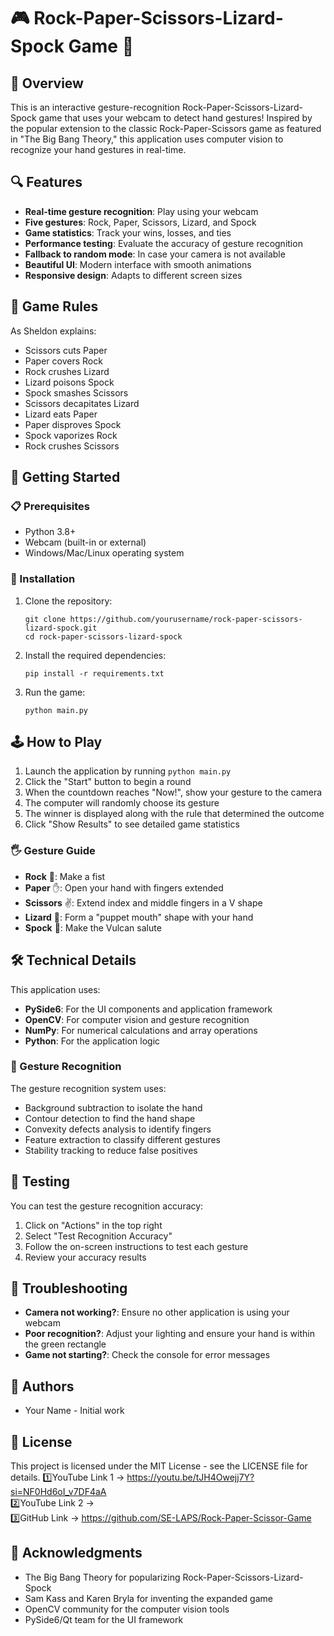 # 🎮 Rock-Paper-Scissors-Lizard-Spock Game 🎲

## 📖 Overview

This is an interactive gesture-recognition Rock-Paper-Scissors-Lizard-Spock game that uses your webcam to detect hand gestures! Inspired by the popular extension to the classic Rock-Paper-Scissors game as featured in "The Big Bang Theory," this application uses computer vision to recognize your hand gestures in real-time.

## 🔍 Features

- **Real-time gesture recognition**: Play using your webcam
- **Five gestures**: Rock, Paper, Scissors, Lizard, and Spock
- **Game statistics**: Track your wins, losses, and ties
- **Performance testing**: Evaluate the accuracy of gesture recognition
- **Fallback to random mode**: In case your camera is not available
- **Beautiful UI**: Modern interface with smooth animations
- **Responsive design**: Adapts to different screen sizes

## 🎯 Game Rules

As Sheldon explains:

- Scissors cuts Paper
- Paper covers Rock
- Rock crushes Lizard
- Lizard poisons Spock
- Spock smashes Scissors
- Scissors decapitates Lizard
- Lizard eats Paper
- Paper disproves Spock
- Spock vaporizes Rock
- Rock crushes Scissors

## 🚀 Getting Started

### 📋 Prerequisites

- Python 3.8+
- Webcam (built-in or external)
- Windows/Mac/Linux operating system

### 🔧 Installation

1. Clone the repository:
   ```
   git clone https://github.com/yourusername/rock-paper-scissors-lizard-spock.git
   cd rock-paper-scissors-lizard-spock
   ```

2. Install the required dependencies:
   ```
   pip install -r requirements.txt
   ```

3. Run the game:
   ```
   python main.py
   ```

## 🕹️ How to Play

1. Launch the application by running `python main.py`
2. Click the "Start" button to begin a round
3. When the countdown reaches "Now!", show your gesture to the camera
4. The computer will randomly choose its gesture
5. The winner is displayed along with the rule that determined the outcome
6. Click "Show Results" to see detailed game statistics

### 🖐️ Gesture Guide

- **Rock** 👊: Make a fist
- **Paper** ✋: Open your hand with fingers extended
- **Scissors** ✌️: Extend index and middle fingers in a V shape
- **Lizard** 🤏: Form a "puppet mouth" shape with your hand
- **Spock** 🖖: Make the Vulcan salute

## 🛠️ Technical Details

This application uses:

- **PySide6**: For the UI components and application framework
- **OpenCV**: For computer vision and gesture recognition
- **NumPy**: For numerical calculations and array operations
- **Python**: For the application logic

### 🧠 Gesture Recognition

The gesture recognition system uses:

- Background subtraction to isolate the hand
- Contour detection to find the hand shape
- Convexity defects analysis to identify fingers
- Feature extraction to classify different gestures
- Stability tracking to reduce false positives

## 🧪 Testing

You can test the gesture recognition accuracy:

1. Click on "Actions" in the top right
2. Select "Test Recognition Accuracy"
3. Follow the on-screen instructions to test each gesture
4. Review your accuracy results

## 📝 Troubleshooting

- **Camera not working?**: Ensure no other application is using your webcam
- **Poor recognition?**: Adjust your lighting and ensure your hand is within the green rectangle
- **Game not starting?**: Check the console for error messages

## 👤 Authors

- Your Name - Initial work

## 📜 License

This project is licensed under the MIT License - see the LICENSE file for details.
1️⃣YouTube Link 1 -> https://youtu.be/tJH4Owejj7Y?si=NF0Hd6oI_v7DF4aA <br>
2️⃣YouTube Link 2 -> <br>
3️⃣GitHub Link -> https://github.com/SE-LAPS/Rock-Paper-Scissor-Game 


## 🙏 Acknowledgments

- The Big Bang Theory for popularizing Rock-Paper-Scissors-Lizard-Spock
- Sam Kass and Karen Bryla for inventing the expanded game
- OpenCV community for the computer vision tools
- PySide6/Qt team for the UI framework 
